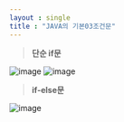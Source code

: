 ```yaml
---
layout : single
title : "JAVA의 기본03조건문"
---
```

>**단순 if문**

![image](https://user-images.githubusercontent.com/105334682/177496033-832f7f03-583a-404c-88ed-3ff8937030a1.png)
![image](https://user-images.githubusercontent.com/105334682/177496073-b4545cd3-e316-4f74-809a-f9208142eef7.png)
>**if-else문**

![image](https://user-images.githubusercontent.com/105334682/177497290-6806709a-6863-4151-a7ce-fd4f086603b1.png)
